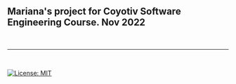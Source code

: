   ## Mariana's project for Coyotiv Software Engineering Course. Nov 2022
&nbsp;

---

&nbsp; 
 
[![License: MIT](https://img.shields.io/badge/License-MIT-yellow.svg)](https://opensource.org/licenses/MIT)

